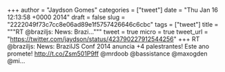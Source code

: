 
+++
author = "Jaydson Gomes"
categories = ["tweet"]
date = "Thu Jan 16 12:13:58 +0000 2014"
draft = false
slug = "2222049f73c7cc8e06ad89e1f5757426646c6cbc"
tags = ["tweet"]
title = """RT @braziljs: News: Brazi..."""
tweet = true
micro = true
tweet_url = "https://twitter.com/jaydson/status/423790227912544256"
+++
RT @braziljs: News: BrazilJS Conf 2014 anuncia +4 palestrantes! Este ano promete! http://t.co/Zsm501P9ff @mrdoob @bassistance @maxogden @mi…
